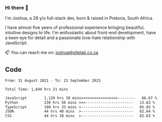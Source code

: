 ### Hi there 👋

I'm Joshua, a 28 y/o full-stack dev, born & raised in Pretoria, South Africa. 

I have almost five years of professional experience bringing beautiful, intuitive designs to life. I'm enthusiastic about front-end development, have a keen eye for detail and a passionate love-hate relationship with JavaScript.

📫 You can reach me on: joshua@sitelab.co.za

## **Code**

<!--START_SECTION:waka-->

```txt
From: 31 August 2021 - To: 23 September 2023

Total Time: 1,694 hrs 21 mins

JavaScript        1,129 hrs 39 mins>>>>>>>>>>>>>>>>>--------   66.67 %
Python            230 hrs 56 mins >>>----------------------   13.63 %
TypeScript        100 hrs 33 mins >------------------------   05.93 %
JSON              44 hrs 40 mins  >------------------------   02.64 %
CSS               44 hrs 38 mins  >------------------------   02.63 %
```

<!--END_SECTION:waka-->

